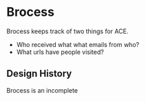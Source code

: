 # Brocess

Brocess keeps track of two things for ACE.

- Who received what what emails from who?
- What urls have people visited?

## Design History

Brocess is an incomplete 